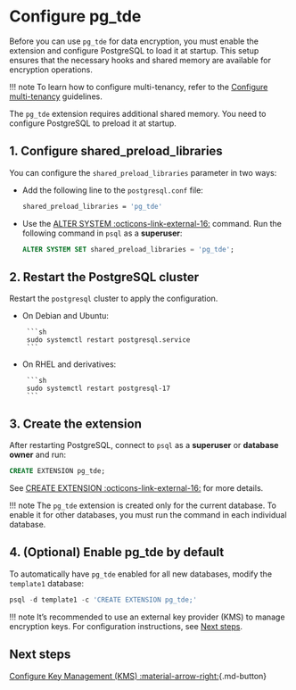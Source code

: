 # Configure pg_tde

Before you can use `pg_tde` for data encryption, you must enable the extension and configure PostgreSQL to load it at startup. This setup ensures that the necessary hooks and shared memory are available for encryption operations.

!!! note
    To learn how to configure multi-tenancy, refer to the [Configure multi-tenancy](how-to/multi-tenant-setup.md) guidelines.

The `pg_tde` extension requires additional shared memory. You need to configure PostgreSQL to preload it at startup.

## 1. Configure shared_preload_libraries

You can configure the `shared_preload_libraries` parameter in two ways:

* Add the following line to the `postgresql.conf` file:

    ```bash
    shared_preload_libraries = 'pg_tde'
    ```

* Use the [ALTER SYSTEM :octicons-link-external-16:](https://www.postgresql.org/docs/current/sql-altersystem.html) command. Run the following command in `psql` as a **superuser**:

    ```sql
    ALTER SYSTEM SET shared_preload_libraries = 'pg_tde';
    ```

## 2. Restart the PostgreSQL cluster

Restart the `postgresql` cluster to apply the configuration.

* On Debian and Ubuntu:

       ```sh
       sudo systemctl restart postgresql.service
       ```

* On RHEL and derivatives:

       ```sh
       sudo systemctl restart postgresql-17
       ```

## 3. Create the extension

After restarting PostgreSQL, connect to `psql` as a **superuser** or **database owner** and run:

```sql
CREATE EXTENSION pg_tde;
```

See [CREATE EXTENSION :octicons-link-external-16:](https://www.postgresql.org/docs/current/sql-createextension.html) for more details.

!!! note
    The `pg_tde` extension is created only for the current database. To enable it for other databases, you must run the command in each individual database.

## 4. (Optional) Enable pg_tde by default

To automatically have `pg_tde` enabled for all new databases, modify the `template1` database:

```sql
psql -d template1 -c 'CREATE EXTENSION pg_tde;'
```

!!! note
    It’s recommended to use an external key provider (KMS) to manage encryption keys. For configuration instructions, see [Next steps](#next-steps).

## Next steps

[Configure Key Management (KMS) :material-arrow-right:](global-key-provider-configuration/index.md){.md-button}
